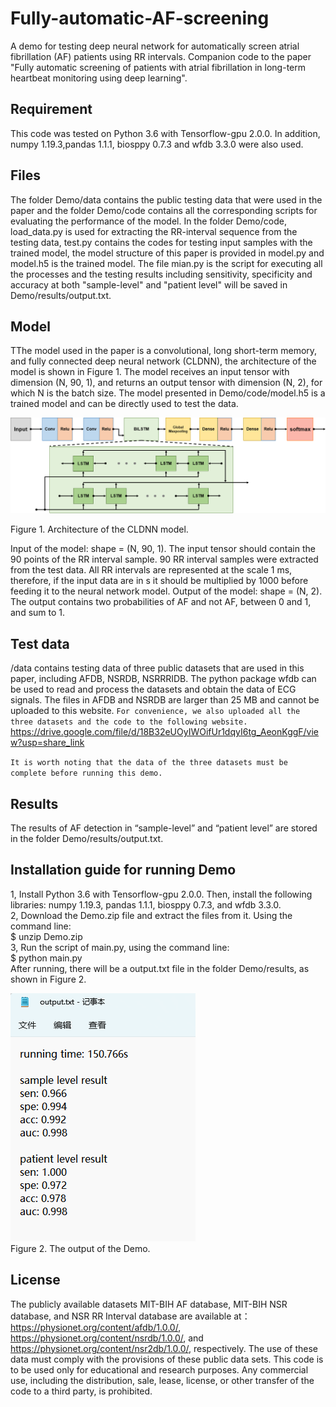 # Fully-automatic-AF-screening
A demo for testing deep neural network for automatically screen atrial fibrillation (AF) patients using RR intervals. Companion code to the paper "Fully automatic screening of patients with atrial fibrillation in long-term heartbeat monitoring using deep learning".

## Requirement
This code was tested on Python 3.6 with Tensorflow-gpu 2.0.0. In addition, numpy 1.19.3,pandas 1.1.1, biosppy 0.7.3 and wfdb 3.3.0 were also used. 

## Files
The folder Demo/data contains the public testing data that were used in the paper and the folder Demo/code contains all the corresponding scripts for evaluating the performance of the model. In the folder Demo/code, load_data.py is used for extracting the RR-interval sequence from the testing data, test.py contains the codes for testing input samples with the trained model, the model structure of this paper is provided in model.py and model.h5 is the trained model. The file mian.py is the script for executing all the processes and the testing results including sensitivity, specificity and accuracy at both "sample-level" and "patient level" will be saved in Demo/results/output.txt.

## Model
TThe model used in the paper is a convolutional, long short-term memory, and fully connected deep neural network (CLDNN), the architecture of the model is shown in Figure 1. The model receives an input tensor with dimension (N, 90, 1), and returns an output tensor with dimension (N, 2), for which N is the batch size. The model presented in Demo/code/model.h5 is a trained model and can be directly used to test the data.

![image](https://github.com/hustzp/Fully-automatic-AF-screening/blob/main/Source/Figure%201.png?raw=true)

Figure 1. Architecture of the CLDNN model.

Input of the model: shape = (N, 90, 1). The input tensor should contain the 90 points of the RR interval sample. 90 RR interval samples were extracted from the test data. All RR intervals are represented at the scale 1 ms, therefore, if the input data are in s it should be multiplied by 1000 before feeding it to the neural network model.
Output of the model: shape = (N, 2). The output contains two probabilities of AF and not AF, between 0 and 1, and sum to 1. 

## Test data
/data contains testing data of three public datasets that are used in this paper, including AFDB, NSRDB, NSRRRIDB. The python package wfdb can be used to read and process the datasets and obtain the data of ECG signals. The files in AFDB and NSRDB are larger than 25 MB and cannot be uploaded to this website. `For convenience, we also uploaded all the three datasets and the code to the following website.` 
https://drive.google.com/file/d/18B32eUOyIWOifUr1dqyI6tg_AeonKggF/view?usp=share_link

`It is worth noting that the data of the three datasets must be complete before running this demo.`

## Results
The results of AF detection in “sample-level” and “patient level” are stored in the folder Demo/results/output.txt.

## Installation guide for running Demo
1, Install Python 3.6 with Tensorflow-gpu 2.0.0. Then, install the following libraries:  numpy 1.19.3, pandas 1.1.1, biosppy 0.7.3, and wfdb 3.3.0.  
2, Download the Demo.zip file and extract the files from it. Using the command line:  
	$ unzip Demo.zip  
3, Run the script of main.py, using the command line:  
	$ python main.py  
After running, there will be a output.txt file in the folder Demo/results, as shown in Figure 2.

![image](https://github.com/hustzp/Fully-automatic-AF-screening/blob/main/Source/Figure%202.png?raw=true)  
Figure 2. The output of the Demo.

## License
The publicly available datasets MIT-BIH AF database, MIT-BIH NSR database, and NSR RR Interval database are available at：
https://physionet.org/content/afdb/1.0.0/, https://physionet.org/content/nsrdb/1.0.0/, and https://physionet.org/content/nsr2db/1.0.0/, respectively. The use of these data must comply with the provisions of these public data sets. This code is to be used only for educational and research purposes. Any commercial use, including the distribution, sale, lease, license, or other transfer of the code to a third party, is prohibited. 
